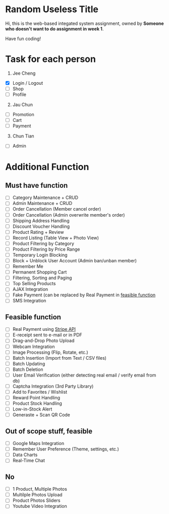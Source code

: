 # Random Useless Title
Hi, this is the web-based integated system assignment, owned by **Someone who doesn't want to do assignment in week 1**. 

Have fun coding!

# Task for each person

1. Jee Cheng
  - [x] Login / Logout
  - [ ] Shop
  - [ ] Profile

2. Jau Chun
  - [ ] Promotion
  - [ ] Cart
  - [ ] Payment

3. Chun Tian
  - [ ] Admin

# Additional Function

## Must have function
  - [ ] Category Maintenance + CRUD
  - [ ] Admin Maintenance + CRUD
  - [ ] Order Cancellation (Member cancel order)
  - [ ] Order Cancellation (Admin overwrite member's order)
  - [ ] Shipping Address Handling
  - [ ] Discount Voucher Handling
  - [ ] Product Rating + Review
  - [ ] Record Listing (Table View + Photo View)
  - [ ] Product Filtering by Category
  - [ ] Product Filtering by Price Range
  - [ ] Temporary Login Blocking
  - [ ] Block + Unblock User Account (Admin ban/unban member)
  - [ ] Remember Me
  - [ ] Permanent Shopping Cart
  - [ ] Filtering, Sorting and Paging
  - [ ] Top Selling Products
  - [ ] AJAX Integration
  - [ ] Fake Payment (can be replaced by Real Payment in [feasible function](#feasible-function)
  - [ ] SMS Integration

## Feasible function
  - [ ] Real Payment using [Stripe API](stripe.com)
  - [ ] E-receipt sent to e-mail or in PDF
  - [ ] Drag-and-Drop Photo Upload
  - [ ] Webcam Integration
  - [ ] Image Processing (Flip, Rotate, etc.)
  - [ ] Batch Insertion (Import from Text / CSV files)
  - [ ] Batch Updating
  - [ ] Batch Deletion
  - [ ] User Email Verification (either detecting real email / verify email from db)
  - [ ] Captcha Integration (3rd Party Library)
  - [ ] Add to Favorites / Wishlist
  - [ ] Reward Point Handling
  - [ ] Product Stock Handling
  - [ ] Low-in-Stock Alert
  - [ ] Generaste + Scan QR Code

## Out of scope stuff, feasible
  - [ ] Google Maps Integration
  - [ ] Remember User Preference (Theme, settings, etc.)
  - [ ] Data Charts
  - [ ] Real-Time Chat

## No
  - [ ] 1 Product, Multiple Photos
  - [ ] Multilple Photos Upload
  - [ ] Product Photos Sliders
  - [ ] Youtube Video Integration
